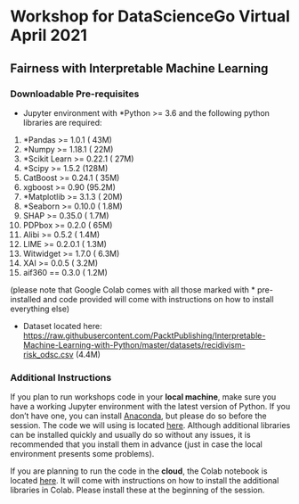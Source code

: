 # Workshop for DataScienceGo Virtual April 2021
## Fairness with Interpretable Machine Learning

### Downloadable Pre-requisites

- Jupyter environment with *Python >= 3.6 and the following python libraries are required:

1. *Pandas >= 1.0.1		( 43M)
2. *Numpy >= 1.18.1		( 22M)
3. *Scikit Learn >= 0.22.1	( 27M)
4. *Scipy >= 1.5.2		(128M)
5. CatBoost >= 0.24.1		( 35M)
6. xgboost >= 0.90       (95.2M)
7. *Matplotlib >= 3.1.3		( 20M)
8. *Seaborn >= 0.10.0		( 1.8M)
9. SHAP >= 0.35.0		( 1.7M)
10. PDPbox >= 0.2.0		( 65M)
11. Alibi >= 0.5.2		(  1.4M)
12. LIME >= 0.2.0.1		(  1.3M)
13. Witwidget >= 1.7.0		(  6.3M)
14. XAI >= 0.0.5		(  3.2M)
15. aif360 == 0.3.0     (  1.2M)

 (please note that Google Colab comes with all those marked with * pre-installed and code provided will come with instructions on how to install everything else)

- Dataset located here: https://raw.githubusercontent.com/PacktPublishing/Interpretable-Machine-Learning-with-Python/master/datasets/recidivism-risk_odsc.csv (4.4M)

### Additional Instructions

If you plan to run workshops code in your **local machine**, make sure you have a working Jupyter environment with the latest version of Python. If you don’t have one, you can install [Anaconda](https://www.anaconda.com/products/individual), but please do so before the session. The code we will using is located [here](https://github.com/smasis001/dsgo-virtual-2021/blob/main/recidivism-risk_dsgo.ipynb). Although additional libraries can be installed quickly and usually do so without any issues, it is recommended that you install them in advance (just in case the local environment presents some problems).

If you are planning to run the code in the **cloud**, the Colab notebook is located [here](https://colab.research.google.com/drive/1vg_qq7cmwt3tbmguh4gzlj6dz4ow4m92?usp=sharing). It will come with instructions on how to install the additional libraries in Colab. Please install these at the beginning of the session.